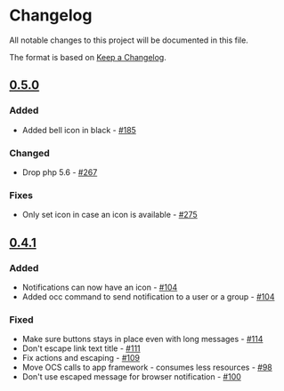 # Changelog

All notable changes to this project will be documented in this file.

The format is based on [Keep a Changelog](http://keepachangelog.com/en/1.0.0/).

## [0.5.0]

### Added

- Added bell icon in black - [#185](https://github.com/owncloud/notifications/pull/185)

### Changed

- Drop php 5.6 - [#267](https://github.com/owncloud/notifications/issues/267)

### Fixes

- Only set icon in case an icon is available - [#275](https://github.com/owncloud/notifications/issues/275)

## [0.4.1]

### Added

- Notifications can now have an icon - [#104](https://github.com/owncloud/notifications/issues/104)
- Added occ command to send notification to a user or a group - [#104](https://github.com/owncloud/notifications/issues/104)

### Fixed

- Make sure buttons stays in place even with long messages - [#114](https://github.com/owncloud/notifications/issues/114)
- Don't escape link text title - [#111](https://github.com/owncloud/notifications/issues/111)
- Fix actions and escaping - [#109](https://github.com/owncloud/notifications/issues/109)
- Move OCS calls to app framework - consumes less resources - [#98](https://github.com/owncloud/notifications/pull/98)
- Don't use escaped message for browser notification - [#100](https://github.com/owncloud/notifications/pull/100)

[0.5.0]: https://github.com/owncloud/core/compare/v10.1.1...v0.5.0
[0.4.1]: https://github.com/owncloud/core/compare/v10.0.2...v10.1.1

